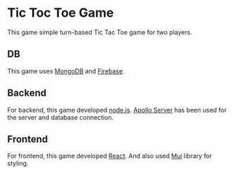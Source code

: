 # Tic Toc Toe Game

This game simple turn-based Tic Tac Toe game for two players.

## DB
This game uses [MongoDB](https://cloud.mongodb.com/) and [Firebase](https://console.firebase.google.com/).

## Backend
For backend, this game developed [node.js](https://nodejs.org/en). [Apollo Server](https://www.apollographql.com/docs/apollo-server/) has been used for the server and database connection.

## Frontend
For frontend, this game developed [React](https://react.dev/). And also used [Mui](https://mui.com/) library for styling.

